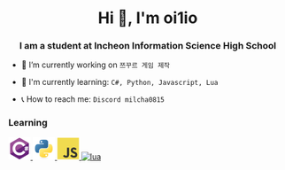 <h1 align="center"></path></svg></a>Hi 👋, I'm oi1io</h1>

<h3 align="center"></path></svg></a>I am a student at Incheon Information Science High School</h3>

- 🔭 I’m currently working on ``쯔꾸르 게임 제작``

- 🌱 I'm currently learning: ``C#, Python, Javascript, Lua``

- 📞 How to reach me: ``Discord milcha0815``


### Learning
<a href="https://www.w3schools.com/cs/index.php"> <img src="https://raw.githubusercontent.com/devicons/devicon/master/icons/csharp/csharp-original.svg" alt="csharp" width="40" height="40" style="max-width: 100%;"> </a>
<a href="https://www.python.org/"> <img src="https://raw.githubusercontent.com/devicons/devicon/master/icons/python/python-original.svg" alt="python" width="40" height="40" style="max-width: 100%;"> </a>
<a href="https://www.w3schools.com/js/"> <img src="https://raw.githubusercontent.com/devicons/devicon/master/icons/javascript/javascript-original.svg" alt="javascript" width="40" height="40" style="max-width: 100%;"> </a>
<a href="https://www.lua.org/"> <img src="https://upload.wikimedia.org/wikipedia/commons/thumb/c/cf/Lua-Logo.svg/2048px-Lua-Logo.svg.png" alt="lua" width="40" height="40" style="max-width: 100%;"> </a>
